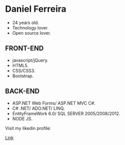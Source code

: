 # Daniel Ferreira
- 24 years old.
- Technology lover.
- Open source lover.

## FRONT-END
- javascript/jQuery.
- HTML5.
- CSS/CSS3.
- Bootstrap.

## BACK-END
- ASP.NET Web Forms/ ASP.NET MVC C#.
- C# .NET/ ADO.NET/ LINQ.
- EntityFrameWork 6.0/ SQL SERVER 2005/2008/2012.
- NODE JS.

Visit my likedin profile:

[Link](https://www.linkedin.com/in/daniel-ferreira-da-silva-16953373)

